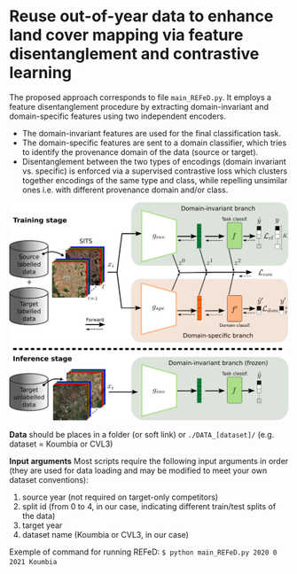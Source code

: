 # Reuse out-of-year data to enhance land cover mapping via feature disentanglement and contrastive learning
  
The proposed approach corresponds to file `main_REFeD.py`. It employs a feature disentanglement procedure by extracting domain-invariant and domain-specific features using two independent encoders.
- The domain-invariant features are used for the final classification task.
- The domain-specific features are sent to a domain classifier, which tries to identify the provenance domain of the data (source or target).
- Disentanglement between the two types of encodings (domain invariant vs. specific) is enforced via a supervised contrastive loss which clusters together encodings of the same type and class, while repelling unsimilar ones i.e. with different provenance domain and/or class.

![REFeD architecture](Arch.png)

**Data** should be places in a folder (or soft link) or `./DATA_[dataset]/` (e.g. dataset = Koumbia or CVL3)

**Input arguments** Most scripts require the following input arguments in order (they are used for data loading and may be modified to meet your own dataset conventions):
1) source year (not required on target-only competitors)
2) split id (from 0 to 4, in our case, indicating different train/test splits of the data)
3) target year
4) dataset name (Koumbia or CVL3, in our case)

Exemple of command for running REFeD: `$ python main_REFeD.py 2020 0 2021 Koumbia`
